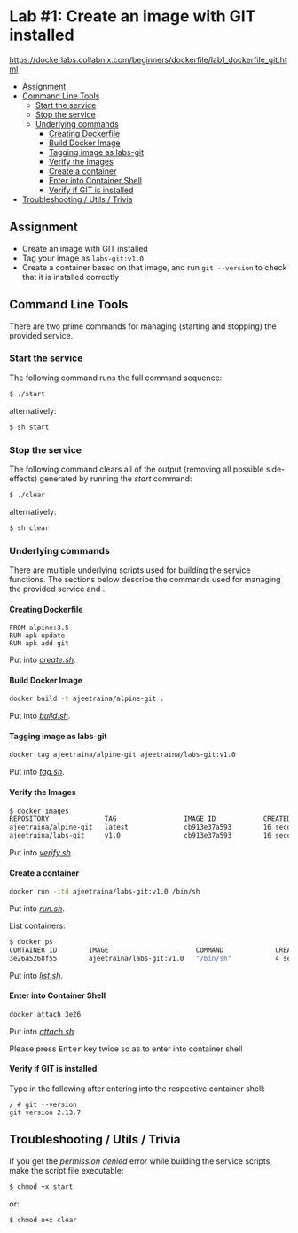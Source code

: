 # Lab #1: Create an image with GIT installed
https://dockerlabs.collabnix.com/beginners/dockerfile/lab1_dockerfile_git.html

- [Assignment](#assignment)
- [Command Line Tools](#command-line-tools)
  - [Start the service](#start-the-service)
  - [Stop the service](#stop-the-service)
  - [Underlying commands](#underlying-commands)
    - [Creating Dockerfile](#creating-dockerfile)
    - [Build Docker Image](#build-docker-image)
    - [Tagging image as labs-git](#tagging-image-as-labs-git)
    - [Verify the Images](#verify-the-images)
    - [Create a container](#create-a-container)
    - [Enter into Container Shell](#enter-into-container-shell)
    - [Verify if GIT is installed](#verify-if-git-is-installed)
- [Troubleshooting / Utils / Trivia](#troubleshooting--utils--trivia)

## Assignment
- Create an image with GIT installed
- Tag your image as `labs-git:v1.0`
- Create a container based on that image, and run `git --version` to check that it is installed correctly

## Command Line Tools
There are two prime commands for managing (starting and stopping) the provided service.

### Start the service
The following command runs the full command sequence:
```sh
$ ./start
```

alternatively:
```sh
$ sh start
```

### Stop the service
The following command clears all of the output (removing all possible side-effects) generated by running the *start* command:
```sh
$ ./clear
```

alternatively:
```sh
$ sh clear
```

### Underlying commands
There are multiple underlying scripts used for building the service functions. The sections below describe the commands used for managing the provided service and .

#### Creating Dockerfile
```docker
FROM alpine:3.5
RUN apk update
RUN apk add git
```

Put into *[create.sh](./create.sh)*.

#### Build Docker Image
```sh
docker build -t ajeetraina/alpine-git .
```

Put into *[build.sh](./build.sh)*.

#### Tagging image as labs-git
```sh
docker tag ajeetraina/alpine-git ajeetraina/labs-git:v1.0
```

Put into *[tag.sh](./tag.sh)*.

#### Verify the Images
```sh
$ docker images
REPOSITORY              TAG                 IMAGE ID            CREATED             SIZE
ajeetraina/alpine-git   latest              cb913e37a593        16 seconds ago      26.6MB
ajeetraina/labs-git     v1.0                cb913e37a593        16 seconds ago      26.6MB
```

Put into *[verify.sh](./verify.sh)*.

#### Create a container
```sh
docker run -itd ajeetraina/labs-git:v1.0 /bin/sh
```

Put into *[run.sh](./run.sh)*.

List containers:

```sh
$ docker ps
CONTAINER ID        IMAGE                      COMMAND             CREATED             STATUS              PORTS               NAMES
3e26a5268f55        ajeetraina/labs-git:v1.0   "/bin/sh"           4 seconds ago       Up 2 seconds                            elated_neumann
```

Put into *[list.sh](./list.sh)*.

#### Enter into Container Shell
```sh
docker attach 3e26
```

Put into *[attach.sh](./attach.sh)*.

Please press <kbd>Enter</kbd> key twice so as to enter into container shell

#### Verify if GIT is installed
Type in the following after entering into the respective container shell:
```
/ # git --version
git version 2.13.7
```

## Troubleshooting / Utils / Trivia
If you get the *permission denied* error while building the service scripts, make the script file executable:
```sh
$ chmod +x start
```

or:
```
$ chmod u+x clear
```
